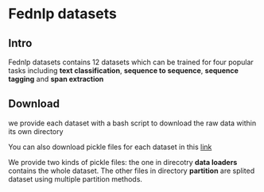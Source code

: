 # Fednlp datasets

## Intro

Fednlp datasets contains 12 datasets which can be trained for four popular tasks including **text classification**, **sequence to sequence**, **sequence tagging** and **span extraction**

## Download

we provide each dataset with a bash script to download the raw data within its own directory

You can also download pickle files for each dataset in this [link](https://drive.google.com/folderview?id=1OhZ5NDaVz0VZX5jy8V_I_sfR25R2k_OE)

We provide two kinds of pickle files: the one in direcotry **data loaders**  contains the whole dataset.
The other files in directory **partition** are splited dataset using multiple partition methods.
